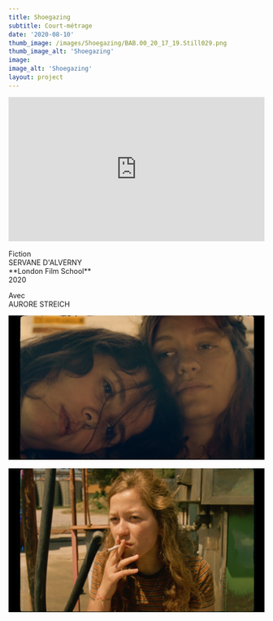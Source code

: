 ```yaml
---
title: Shoegazing
subtitle: Court-métrage
date: '2020-08-10'
thumb_image: /images/Shoegazing/BAB.00_20_17_19.Still029.png
thumb_image_alt: 'Shoegazing'
image:
image_alt: 'Shoegazing'
layout: project
---
```


<div style="padding:56.25% 0 0 0;position:relative;"><iframe src="https://player.vimeo.com/video/389772237" style="position:absolute;top:0;left:0;width:100%;height:100%;" frameborder="0" allow="autoplay; fullscreen; picture-in-picture" allowfullscreen></iframe></div><script src="https://player.vimeo.com/api/player.js"></script>

<br>
Fiction <br>
SERVANE D'ALVERNY <br>
**London Film School** <br>
2020 <br> 

Avec <br>
AURORE STREICH

![](/images\Shoegazing\BAB.00_22_05_23.Still031.png)

![](/images\Shoegazing\BAB.00_24_09_06.Still033.png)